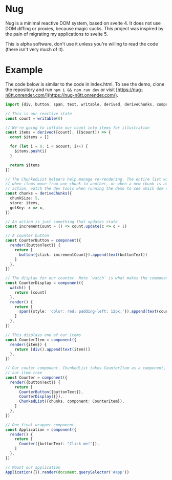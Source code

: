 # Nug

Nug is a minimal reactive DOM system, based on svelte 4. It does not use DOM diffing or proxies, because magic sucks. This project was inspired by the pain of migrating my applications to svelte 5.

This is alpha software, don't use it unless you're willing to read the code (there isn't very much of it).

# Example

The code below is similar to the code in index.html. To see the demo, clone the repository and run `npm i && npm run dev` or visit [https://nug-n8tt.onrender.com/](https://nug-n8tt.onrender.com/).

```typescript
import {div, button, span, text, writable, derived, deriveChunks, component, ChunkedList} from 'nug'

// This is our reactive state
const count = writable(0)

// We're going to inflate our count into items for illustration
const items = derived([count], ([$count]) => {
  const $items = []

  for (let i = 0; i < $count; i++) {
    $items.push(i)
  }

  return $items
})

// The ChunkedList helpers help manage re-rendering. The entire list will only re-render
// when items move from one chunk to another, or when a new chunk is added. To see this in
// action, watch the dev tools when running the demo to see which dom nodes get updated.
const chunks = deriveChunks({
  chunkSize: 5,
  store: items,
  getKey: x => x,
})

// An action is just something that updates state
const incrementCount = () => count.update(c => c + 1)

// A counter button
const CounterButton = component({
  render({buttonText}) {
    return [
      button({click: incrementCount}).append(text(buttonText))
    ]
  },
})

// The display for our counter. Note `watch` is what makes the component reactive
const CounterDisplay = component({
  watch() {
    return [count]
  },
  render() {
    return [
      span({style: 'color: red; padding-left: 12px;'}).append(text(count.get())),
    ]
  },
})

// This displays one of our items
const CounterItem = component({
  render({item}) {
    return [div().append(text(item))]
  },
})

// Our couter component. ChunkedList takes CounterItem as a component, along with
// our item tree
const Counter = component({
  render({buttonText}) {
    return [
      CounterButton({buttonText}),
      CounterDisplay({}),
      ChunkedList({chunks, component: CounterItem}),
    ]
  },
})

// One final wrapper component
const Application = component({
  render() {
    return [
      Counter({buttonText: "Click me!"}),
    ]
  },
})

// Mount our application
Application({}).render(document.querySelector('#app'))
```
